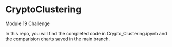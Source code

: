# CryptoClustering
Module 19 Challenge

In this repo, you will find the completed code in Crypto_Clustering.ipynb and the comparision charts saved in the main branch.
